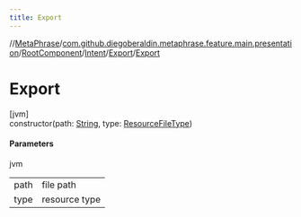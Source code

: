 ```yaml
---
title: Export
---
```

//[MetaPhrase](../../../../../index.html)/[com.github.diegoberaldin.metaphrase.feature.main.presentation](../../../index.html)/[RootComponent](../../index.html)/[Intent](../index.html)/[Export](index.html)/[Export](-export.html)



# Export



[jvm]\
constructor(path: [String](https://kotlinlang.org/api/latest/jvm/stdlib/kotlin/-string/index.html), type: [ResourceFileType](../../../../com.github.diegoberaldin.metaphrase.domain.project.data/-resource-file-type/index.html))



#### Parameters


jvm

| | |
|---|---|
| path | file path |
| type | resource type |




